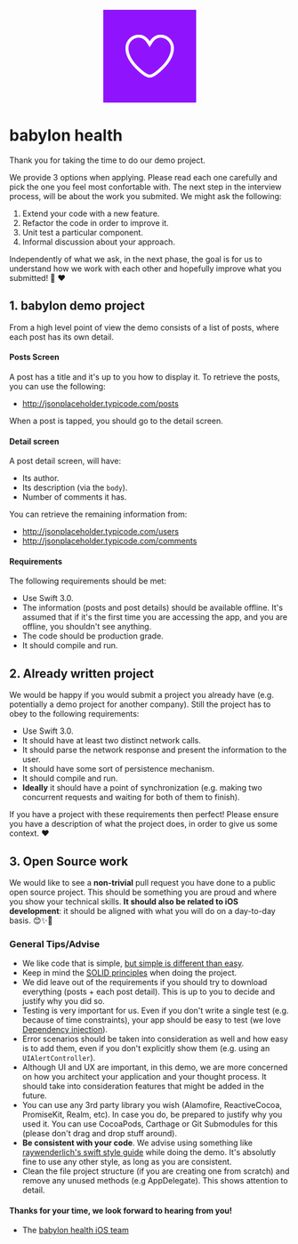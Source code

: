 <p align="center">
<img src="logo.png">
</p>


babylon health
==================================

Thank you for taking the time to do our demo project. 

We provide 3 options when applying. Please read each one carefully and pick the one you feel most confortable with. The next step in the interview process, will be about the work you submited. We might ask the following:

1. Extend your code with a new feature.
2. Refactor the code in order to improve it.
3. Unit test a particular component.
4. Informal discussion about your approach.

Independently of what we ask, in the next phase, the goal is for us to understand how we work with each other and hopefully improve what you submitted! 👯 ❤️

## 1. babylon demo project

From a high level point of view the demo consists of a list of posts, where each post has its own detail. 

#### Posts Screen

A post has a title and it's up to you how to display it. To retrieve the posts, you can use the following:

* http://jsonplaceholder.typicode.com/posts

When a post is tapped, you should go to the detail screen.

#### Detail screen

A post detail screen, will have:

* Its author.
* Its description (via the `body`). 
* Number of comments it has.

You can retrieve the remaining information from:

* http://jsonplaceholder.typicode.com/users
* http://jsonplaceholder.typicode.com/comments

#### Requirements 

The following requirements should be met:

* Use Swift 3.0.
* The information (posts and post details) should be available offline. It's assumed that if it's the first time you are accessing the app, and you are offline, you shouldn't see anything.
* The code should be production grade. 
* It should compile and run.

## 2. Already written project

We would be happy if you would submit a project you already have (e.g. potentially a demo project for another company). Still  the project has to obey to the following requirements:

* Use Swift 3.0.
* It should have at least two distinct network calls.
* It should parse the network response and present the information to the user.
* It should have some sort of persistence mechanism.
* It should compile and run.
* **Ideally** it should have a point of synchronization (e.g. making two concurrent requests and waiting for both of them to finish). 

If you have a project with these requirements then perfect! Please ensure you have a description of what the project does, in order to give us some context. ❤️

## 3. Open Source work

We would like to see a **non-trivial** pull request you have done to a public open source project. This should be something you are proud and where you show your technical skills. **It should also be related to iOS development**: it should be aligned with what you will do on a day-to-day basis. 😊✨🌳

### General Tips/Advise

* We like code that is simple, [but simple is different than easy](https://www.infoq.com/presentations/Simple-Made-Easy).
* Keep in mind the [SOLID principles](https://en.wikipedia.org/wiki/SOLID_(object-oriented_design)) when doing the project. 
* We did leave out of the requirements if you should try to download everything (posts + each post detail). This is up to you to decide and justify why you did so.
* Testing is very important for us. Even if you don't write a single test (e.g. because of time constraints), your app should be easy to test (we love [Dependency injection](https://en.wikipedia.org/wiki/Dependency_inversion_principle)). 
* Error scenarios should be taken into consideration as well and how easy is to add them, even if you don't explicitly show them (e.g. using an `UIAlertController`).
* Although UI and UX are important, in this demo, we are more concerned on how you architect your application and your thought process. It should take into consideration features that might be added in the future. 
* You can use any 3rd party library you wish (Alamofire, ReactiveCocoa, PromiseKit, Realm, etc). In case you do, be prepared to justify why you used it. You can use CocoaPods, Carthage or Git Submodules for this (please don't drag and drop stuff around).
* **Be consistent with your code**. We advise using something like [raywenderlich's swift style guide](https://github.com/raywenderlich/swift-style-guide) while doing the demo. It's absolutly fine to use any other style, as long as you are consistent.
* Clean the file project structure (if you are creating one from scratch) and remove any unused methods (e.g AppDelegate). This shows attention to detail.

#### Thanks for your time, we look forward to hearing from you!
- The [babylon health iOS team](http://github.com/Babylonpartners)
